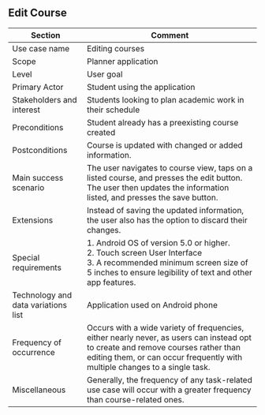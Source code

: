 ## Edit Course

| Section | Comment
| --------- | ---------
| Use case name | Editing courses
| Scope | Planner application
| Level | User goal
| Primary Actor | Student using the application
| Stakeholders and interest | Students looking to plan academic work in their schedule
| Preconditions | Student already has a preexisting course created
| Postconditions | Course is updated with changed or added information.
| Main success scenario | The user navigates to course view, taps on a listed course, and presses the edit button. The user then updates the information listed, and presses the save button.
| Extensions | Instead of saving the updated information, the user also has the option to discard their changes.
| Special requirements | 1. Android OS of version 5.0 or higher. <br /> 2. Touch screen User Interface <br /> 3. A recommended minimum screen size of 5 inches to ensure legibility of text and other app features.
| Technology and data variations list | Application used on Android phone
| Frequency of occurrence | Occurs with a wide variety of frequencies, either nearly never, as users can instead opt to create and remove courses rather than editing them, or can occur frequently with multiple changes to a single task.
| Miscellaneous | Generally, the frequency of any task-related use case will occur with a greater frequency than course-related ones.